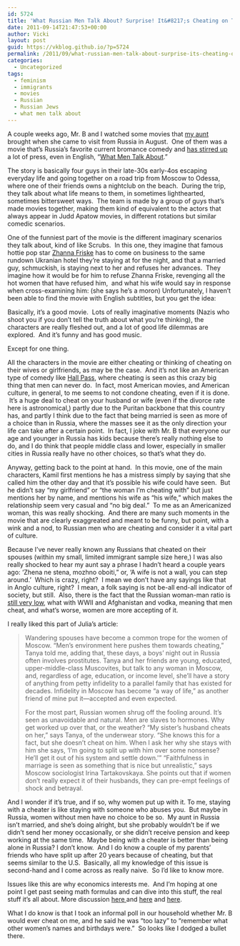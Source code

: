 ```yaml
---
id: 5724
title: 'What Russian Men Talk About? Surprise! It&#8217;s Cheating on Their Wives'
date: 2011-09-14T21:47:53+00:00
author: Vicki
layout: post
guid: https://vkblog.github.io/?p=5724
permalink: /2011/09/what-russian-men-talk-about-surprise-its-cheating-on-their-wives/
categories:
  - Uncategorized
tags:
  - feminism
  - immigrants
  - movies
  - Russian
  - Russian Jews
  - what men talk about
---
```

A couple weeks ago, Mr. B and I watched some movies that <a href="https://vkblog.github.io/2010/05/25/update-from-the-home-front-my-aunt-comes-from-russia-and-my-mom-flies-free-from-logic/" target="_blank">my aunt</a> brought when she came to visit from Russia in August.  One of them was a movie that&#8217;s Russia&#8217;s favorite current bromance comedy and <a href="http://www.slate.com/id/2276071/" target="_blank">has stirred up</a> a lot of press, even in English, &#8220;<a href="http://www.kinokultura.com/2010/29r-ochemgovoriat.shtml" target="_blank">What Men Talk About</a>.&#8221;

The story is basically four guys in their late-30s early-4os escaping everyday life and going together on a road trip from Moscow to Odessa, where one of their friends owns a nightclub on the beach.  During the trip, they talk about what life means to them, in sometimes lighthearted, sometimes bittersweet ways.  The team is made by a group of guys that&#8217;s made movies together, making them kind of equivalent to the actors that always appear in Judd Apatow movies, in different rotations but similar comedic scenarios.

One of the funniest part of the movie is the different imaginary scenarios they talk about, kind of like Scrubs.  In this one, they imagine that famous hottie pop star <a href="http://www.youtube.com/watch?v=Xr-GX2dteNg&feature=related" target="_blank">Zhanna Friske</a> has to come on business to the same rundown Ukranian hotel they&#8217;re staying at for the night, and that a married guy, schmuckish, is staying next to her and refuses her advances.  They imagine how it would be for him to refuse Zhanna Friske, revenging all the hot women that have refused him,  and what his wife would say in response when cross-examining him: (she says he&#8217;s a moron) Unfortunately, I haven&#8217;t been able to find the movie with English subtitles, but you get the idea:


  
Basically, it&#8217;s a good movie.  Lots of really imaginative moments (Nazis who shoot you if you don&#8217;t tell the truth about what you&#8217;re thinking), the characters are really fleshed out, and a lot of good life dilemmas are explored.  And it&#8217;s funny and has good music.

Except for one thing.

All the characters in the movie are either cheating or thinking of cheating on their wives or girlfriends, as may be the case.  And it&#8217;s not like an American type of comedy like <a href="http://www.imdb.com/title/tt0480687/" target="_blank">Hall Pass</a>, where cheating is seen as this crazy big thing that men can never do.  In fact, most American movies, and American culture, in general, to me seems to not condone cheating, even if it is done.  It&#8217;s a huge deal to cheat on your husband or wife (even if the divorce rate here is astronomical,) partly due to the Puritan backbone that this country has, and partly I think due to the fact that being married is seen as more of a choice than in Russia, where the masses see it as the only direction your life can take after a certain point.  In fact, I joke with Mr. B that everyone our age and younger in Russia has kids because there&#8217;s really nothing else to do, and I do think that people middle class and lower, especially in smaller cities in Russia really have no other choices, so that&#8217;s what they do.

Anyway, getting back to the point at hand.  In this movie, one of the main characters, Kamil first mentions he has a mistress simply by saying that she called him the other day and that it&#8217;s possible his wife could have seen.  But he didn&#8217;t say &#8220;my girlfriend&#8221; or &#8220;the woman I&#8217;m cheating with&#8221; but just mentions her by name, and mentions his wife as &#8220;his wife,&#8221; which makes the relationship seem very casual and &#8220;no big deal.&#8221;  To me as an Americanized woman, this was really shocking.  And there are many such moments in the movie that are clearly exaggreated and meant to be funny, but point, with a wink and a nod, to Russian men who are cheating and consider it a vital part of culture.

Because I&#8217;ve never really known any Russians that cheated on their spouses (within my small, limited immigrant sample size here,) I was also really shocked to hear my aunt say a phrase I hadn&#8217;t heard a couple years ago: &#8216;Zhena ne stena, mozhno oboiti,&#8221; or, &#8216;A wife is not a wall, you can step around.&#8217;  Which is crazy, right?  I mean we don&#8217;t have any sayings like that in Anglo culture, right?  I mean, a folk saying is not be-all end-all indicator of society, but still.  Also, there is the fact that the Russian woman-man ratio is <a href="http://en.wikipedia.org/wiki/File:Russian_male_and_female_life_expectancy.PNG" target="_blank">still very low,</a> what with WWII and Afghanistan and vodka, meaning that men cheat, and what&#8217;s worse, women are more accepting of it.

I really liked this part of Julia&#8217;s article:

> Wandering spouses have become a common trope for the women of Moscow. &#8220;Men&#8217;s environment here pushes them towards cheating,&#8221; Tanya told me, adding that, these days, a boys&#8217; night out in Russia often involves prostitutes. Tanya and her friends are young, educated, upper-middle-class Muscovites, but talk to any woman in Moscow, and, regardless of age, education, or income level, she&#8217;ll have a story of anything from petty infidelity to a parallel family that has existed for decades. Infidelity in Moscow has become &#8220;a way of life,&#8221; as another friend of mine put it—accepted and even expected.
> 
> For the most part, Russian women shrug off the fooling around. It&#8217;s seen as unavoidable and natural. Men are slaves to hormones. Why get worked up over that, or the weather? &#8220;My sister&#8217;s husband cheats on her,&#8221; says Tanya, of the underwear story. &#8220;She knows this for a fact, but she doesn&#8217;t cheat on him. When I ask her why she stays with him she says, &#8216;I&#8217;m going to split up with him over some nonsense? He&#8217;ll get it out of his system and settle down.'&#8221; &#8220;Faithfulness in marriage is seen as something that is nice but unrealistic,&#8221; says Moscow sociologist Irina Tartakovskaya. She points out that if women don&#8217;t really expect it of their husbands, they can pre-empt feelings of shock and betrayal.

And I wonder if it&#8217;s true, and if so, why women put up with it. To me, staying with a cheater is like staying with someone who abuses you.  But maybe in Russia, women without men have no choice to be so.  My aunt in Russia isn&#8217;t married, and she&#8217;s doing alright, but she probably wouldn&#8217;t be if we didn&#8217;t send her money occasionally, or she didn&#8217;t receive pension and keep working at the same time.  Maybe being with a cheater is better than being alone in Russia? I don&#8217;t know.  And I do know a couple of my parents&#8217; friends who have split up after 20 years because of cheating, but that seems similar to the U.S.  Basically, all my knowledge of this issue is second-hand and I come across as really naive.  So I&#8217;d like to know more.

Issues like this are why economics interests me.  And I&#8217;m hoping at one point I get past seeing math formulas and can dive into this stuff, the real stuff it&#8217;s all about. More discussion <a href="https://themoscowdiaries.wordpress.com/2010/12/06/2274/" target="_blank">here </a>and <a href="http://nataliaantonova.com/2010/12/02/infidelity-russian-style/" target="_blank">here</a> and <a href="http://www.alternet.org/sex/81022/?page=entire" target="_blank">here</a>.

What I do know is that I took an informal poll in our household whether Mr. B would ever cheat on me, and he said he was &#8220;too lazy&#8221; to &#8220;remember what other women&#8217;s names and birthdays were.&#8221;  So looks like I dodged a bullet there.

&nbsp;

&nbsp;